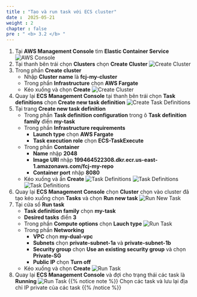 ```yaml
---
title : "Tạo và run task với ECS cluster"
date :  2025-05-21 
weight : 2
chapter : false
pre : " <b> 3.2 </b> "
---
```


1. Tại **AWS Management Console** tìm **Elastic Container Service** 
    ![AWS Console](/images/3-Push-image-to-ECR-and-run-ECS-cluster/3.2-Create-ECS-cluster/0001-AWSConsole.png)
2. Tại thanh bên trái chọn **Clusters** chọn **Create Cluster**
    ![Create Cluster](/images/3-Push-image-to-ECR-and-run-ECS-cluster/3.2-Create-ECS-cluster/0002-ECS.png)
3. Trong phần **Create cluster**
    - Nhập **Cluster name** là **fcj-my-cluster**
    - Trong phần **Infrastructure** chọn **AWS Fargate**
    - Kéo xuống và chọn **Create**
    ![Create Cluster](/images/3-Push-image-to-ECR-and-run-ECS-cluster/3.2-Create-ECS-cluster/0003-CreateCluster.png)
4. Quay lại **ECS Management Console** tại thanh bên trái chọn **Task definitions** chọn **Create new task definition**
    ![Create Task Definitions](/images/3-Push-image-to-ECR-and-run-ECS-cluster/3.2-Create-ECS-cluster/0004-TaskDefinitions.png)
5. Tại trang **Create new task definition**
    - Trong phần **Task definition configuration** trong ô **Task definition family** điền **my-task**
    - Trong phần **Infrastructure requirements**  
      - **Launch type** chọn **AWS Fargate**
      - **Task execution role** chọn **ECS-TaskExecute**
    - Trong phần **Container** 
      - **Name** nhập **2048**
      - **Image URI** nhập **199464522308.dkr.ecr.us-east-1.amazonaws.com/fcj-my-repo**
      - **Container port** nhập **8080**    
    - Kéo xuống và ấn **Create**
    ![Task Definitions](/images/3-Push-image-to-ECR-and-run-ECS-cluster/3.2-Create-ECS-cluster/0005-TaskDefine.png)
    ![Task Definitions](/images/3-Push-image-to-ECR-and-run-ECS-cluster/3.2-Create-ECS-cluster/0006-TaskDefine.png) 
    ![Task Definitions](/images/3-Push-image-to-ECR-and-run-ECS-cluster/3.2-Create-ECS-cluster/0007-TaskDefine.png)
6. Quay lại **ECS Management Console** chọn **Cluster** chọn vào cluster đã tạo kéo xuống chọn **Tasks** và chọn **Run new task**
    ![Run New Task](/images/3-Push-image-to-ECR-and-run-ECS-cluster/3.2-Create-ECS-cluster/0008-RunNewTask.png)
7. Tại cửa sổ **Run task**
    - **Task definition family** chọn **my-task**
    - **Desired tasks** điền **3**
    - Trong phần **Compute options** chọn **Lauch type**
    ![Run Task](/images/3-Push-image-to-ECR-and-run-ECS-cluster/3.2-Create-ECS-cluster/0009-CreateTask.png)
    - Trong phần **Networking**
      - **VPC** chọn **my-dual-vpc**
      - **Subnets** chọn **private-subnet-1a** và **private-subnet-1b**
      - **Security group** chọn **Use an existing security group** và chọn **Private-SG**
      - **Public IP** chọn **Turn off**
    - Kéo xuống và chọn **Create**
    ![Run Task](/images/3-Push-image-to-ECR-and-run-ECS-cluster/3.2-Create-ECS-cluster/0010-CreateTask.png)
8. Quay lại **ECS Management Console** và đợi cho trạng thái các task là **Running**
    ![Run Task](/images/3-Push-image-to-ECR-and-run-ECS-cluster/3.2-Create-ECS-cluster/0011-TaskStatus.png)
{{% notice note %}}
Chọn các task và lưu lại địa chỉ IP private của các task
{{% /notice %}}